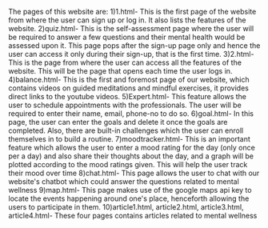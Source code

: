 The pages of this website are:
1)1.html- This is the first page of the website from where the user can sign up or log in. It also lists the features of the website.
2)quiz.html- This is the self-assessment page where the user will be required to answer a few questions and their mental health would be assessed upon it. This page pops after the sign-up page only and hence the user can access it only during their sign-up, that is the first time.
3)2.html- This is the page from where the user can access all the features of the website. This will be the page that opens each time the user logs in.
4)balance.html- This is the first and foremost page of our website, which contains videos on guided meditations and mindful exercises, it provides direct links to the youtube videos.
5)Expert.html- This feature allows the user to schedule appointments with the professionals. The user will be required to enter their name, email, phone-no to do so. 
6)goal.html- In this page, the user can enter the goals and delete it once the goals are completed. Also, there are built-in challenges which the user can enroll themselves in to build a routine.
7)moodtracker.html- This is an important feature which allows the user to enter a mood rating for the day (only once per a day) and also share their thoughts about the day, and a graph will be plotted according to the mood ratings given. This will help the user track their mood over time
8)chat.html- This page allows the user to chat with our website's chatbot which could answer the questions related to mental wellness
9)map.html- This page makes use of the google maps api key to locate the events happening around one's place, henceforth allowing the users to participate in them.
10)article1.html, article2.html, article3.html, article4.html- These four pages contains articles related to mental wellness


